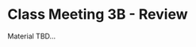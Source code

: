 # Class Meeting 3B - Review

Material TBD...

<!-- Below are the required videos for today's class, as well as slides from class embedded.
Feel free to download them to keep them locally, or leave them archived here and just bookmark them.
We will leave the website open even after the course is over for a reasonable number of years.

## Pre-lecture 11 Videos

Below are the assigned videos for Lecture 11.

```{dropdown} 1.  Ensembles: Motivation
    :class-container: sd-shadow-lg
    :color: primary
    :open:

<div class="container youtube">
<iframe class="responsive-iframe" src="https://www.youtube.com/embed/8litm1H7DLo?si=oipso1ZFtDWkkEoB" frameborder="0" allow="accelerometer; autoplay="0"; gyroscope; picture-in-picture; fullscreen" allowfullscreen></iframe>
</div>
```

```{dropdown} 2. Intro to Gradient Boosted Tree Models
    :class-container: sd-shadow-lg
    :color: primary
    :open:

<div class="container youtube">
<iframe class="responsive-iframe" src="https://www.youtube.com/embed/EkFkY9QB2Hw?si=IXSRsMN8KR5bJZPR" frameborder="0" allow="accelerometer; autoplay="0"; gyroscope; picture-in-picture; fullscreen" allowfullscreen></iframe>
</div>
```

## Class Slides

### Review

<div>
<iframe src="https://firasm.github.io/cpsc330-slides/slides-11.html" width="100%" height="600px" frameBorder="0"> </iframe>
</div>

[Download the Slides from today](../../files/Lec11.pdf) -->